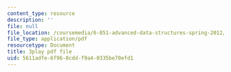 ```yaml
---
content_type: resource
description: ''
file: null
file_location: /coursemedia/6-851-advanced-data-structures-spring-2012/5611adfe6f968cddf9a40335be70efd1_Yarwp7TNTL4.pdf
file_type: application/pdf
resourcetype: Document
title: 3play pdf file
uid: 5611adfe-6f96-8cdd-f9a4-0335be70efd1
---
```

